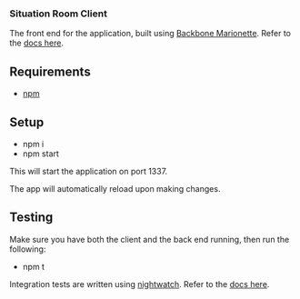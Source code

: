 ### Situation Room Client

The front end for the application, built using [Backbone Marionette][1]. Refer to the [docs here][2].

## Requirements

* [npm][3]

## Setup

- npm i
- npm start

This will start the application on port 1337.

The app will automatically reload upon making changes.

## Testing

Make sure you have both the client and the back end running, then run the following:

- npm t

Integration tests are written using [nightwatch][4]. Refer to the [docs here][5].


[1]: http://www.marionettejs.com
[2]: http://www.marionettejs.com/docs/current
[3]: https://www.npmjs.com
[4]: http://www.nightwatchjs.org
[5]: http://www.nightwatchjs.org/api
